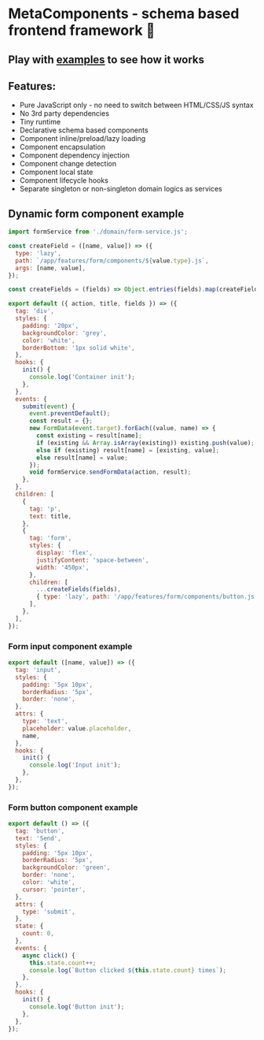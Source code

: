 # MetaComponents - schema based frontend framework 🧱

## Play with [examples](https://github.com/metarhia/metacomponents/tree/main/examples) to see how it works

## Features:

- Pure JavaScript only - no need to switch between HTML/CSS/JS syntax
- No 3rd party dependencies
- Tiny runtime
- Declarative schema based components
- Component inline/preload/lazy loading
- Component encapsulation
- Component dependency injection
- Component change detection
- Component local state
- Component lifecycle hooks
- Separate singleton or non-singleton domain logics as services

## Dynamic form component example

```js
import formService from './domain/form-service.js';

const createField = ([name, value]) => ({
  type: 'lazy',
  path: `/app/features/form/components/${value.type}.js`,
  args: [name, value],
});

const createFields = (fields) => Object.entries(fields).map(createField);

export default ({ action, title, fields }) => ({
  tag: 'div',
  styles: {
    padding: '20px',
    backgroundColor: 'grey',
    color: 'white',
    borderBottom: '1px solid white',
  },
  hooks: {
    init() {
      console.log('Container init');
    },
  },
  events: {
    submit(event) {
      event.preventDefault();
      const result = {};
      new FormData(event.target).forEach((value, name) => {
        const existing = result[name];
        if (existing && Array.isArray(existing)) existing.push(value);
        else if (existing) result[name] = [existing, value];
        else result[name] = value;
      });
      void formService.sendFormData(action, result);
    },
  },
  children: [
    {
      tag: 'p',
      text: title,
    },
    {
      tag: 'form',
      styles: {
        display: 'flex',
        justifyContent: 'space-between',
        width: '450px',
      },
      children: [
        ...createFields(fields),
        { type: 'lazy', path: '/app/features/form/components/button.js' },
      ],
    },
  ],
});
```

### Form input component example

```js
export default ([name, value]) => ({
  tag: 'input',
  styles: {
    padding: '5px 10px',
    borderRadius: '5px',
    border: 'none',
  },
  attrs: {
    type: 'text',
    placeholder: value.placeholder,
    name,
  },
  hooks: {
    init() {
      console.log('Input init');
    },
  },
});
```

### Form button component example

```js
export default () => ({
  tag: 'button',
  text: 'Send',
  styles: {
    padding: '5px 10px',
    borderRadius: '5px',
    backgroundColor: 'green',
    border: 'none',
    color: 'white',
    cursor: 'pointer',
  },
  attrs: {
    type: 'submit',
  },
  state: {
    count: 0,
  },
  events: {
    async click() {
      this.state.count++;
      console.log(`Button clicked ${this.state.count} times`);
    },
  },
  hooks: {
    init() {
      console.log('Button init');
    },
  },
});
```
